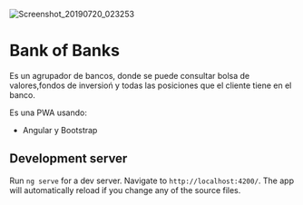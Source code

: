 ![Screenshot_20190720_023253](https://user-images.githubusercontent.com/47748216/61572058-df52b080-aa98-11e9-8ed8-bee4c41a9037.png)

# Bank of Banks

 Es un agrupador de bancos, donde se puede consultar bolsa de valores,fondos de inversioń y todas las posiciones que el cliente tiene en el banco.

Es una PWA usando:

- Angular y Bootstrap 
  
## Development server

Run `ng serve` for a dev server. Navigate to `http://localhost:4200/`. The app will automatically reload if you change any of the source files.
